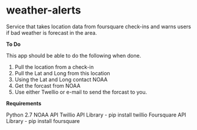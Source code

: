 weather-alerts
==============

Service that takes location data from foursquare check-ins and warns users if bad weather is forecast in the area.


**To Do**

This app should be able to do the following when done.

1. Pull the location from a check-in
2. Pull the Lat and Long from this location
3. Using the Lat and Long contact NOAA
4. Get the forcast from NOAA
5. Use either Twellio or e-mail to send the forcast to you.


**Requirements**


Python 2.7
NOAA API
Twillio API Library - pip install twillio
Foursquare API Library - pip install foursquare


